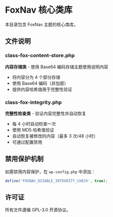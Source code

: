 # FoxNav 核心类库

本目录包含 FoxNav 主题的核心类库。

## 文件说明

### class-fox-content-store.php
**内容存储类** - 使用 Base64 编码存储主题使用说明内容

- 将内容分为 4 个部分存储
- 使用 Base64 编码（非加密）
- 提供内容哈希值用于完整性验证

### class-fox-integrity.php
**完整性检查类** - 验证内容完整性并自动恢复

- 每 4 小时自动检查一次
- 使用 MD5 哈希值验证
- 自动恢复被修改的内容（最多 3 次/48 小时）
- 可通过配置禁用

## 禁用保护机制

如需禁用内容保护，在 `wp-config.php` 中添加：

```php
define('FOXNAV_DISABLE_INTEGRITY_CHECK', true);
```

## 许可证

所有文件遵循 GPL-3.0 开源协议。






